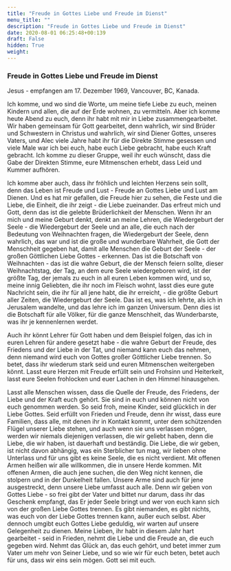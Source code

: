 ```yaml
---
title: "Freude in Gottes Liebe und Freude im Dienst"
menu_title: ""
description: "Freude in Gottes Liebe und Freude im Dienst"
date: 2020-08-01 06:25:48+00:139
draft: False
hidden: True
weight:
---
```

### Freude in Gottes Liebe und Freude im Dienst

Jesus - empfangen am 17. Dezember 1969, Vancouver, BC, Kanada.

Ich komme, und wo sind die Worte, um meine tiefe Liebe zu euch, meinen Kindern und allen, die auf der Erde wohnen, zu vermitteln. Aber ich komme heute Abend zu euch, denn ihr habt mit mir in Liebe zusammengearbeitet. Wir haben gemeinsam für Gott gearbeitet, denn wahrlich, wir sind Brüder und Schwestern in Christus und wahrlich, wir sind Diener Gottes, unseres Vaters, und Alec viele Jahre habt ihr für die Direkte Stimme gesessen und viele Male war ich bei euch, habe euch Liebe gebracht, habe euch Kraft gebracht. Ich komme zu dieser Gruppe, weil ihr euch wünscht, dass die Gabe der Direkten Stimme, eure Mitmenschen erhebt, dass Leid und Kummer aufhören.

Ich komme aber auch, dass ihr fröhlich und leichten Herzens sein sollt, denn das Leben ist Freude und Lust - Freude an Gottes Liebe und Lust am Dienen. Und es hat mir gefallen, die Freude hier zu sehen, die Feste und die Liebe, die Einheit, die ihr zeigt - die Liebe zueinander. Das erfreut mich und Gott, denn das ist die gelebte Brüderlichkeit der Menschen. Wenn ihr an mich und meine Geburt denkt, denkt an meine Lehren, die Wiedergeburt der Seele - die Wiedergeburt der Seele und an alle, die euch nach der Bedeutung von Weihnachten fragen, die Wiedergeburt der Seele, denn wahrlich, das war und ist die große und wunderbare Wahrheit, die Gott der Menschheit gegeben hat, damit alle Menschen die Geburt der Seele - der großen Göttlichen Liebe Gottes - erkennen. Das ist die Botschaft von Weihnachten - das ist die wahre Geburt, die der Mensch feiern sollte, dieser Weihnachtstag, der Tag, an dem eure Seele wiedergeboren wird, ist der größte Tag, der jemals zu euch in all euren Leben kommen wird, und so, meine innig Geliebten, die ihr noch im Fleisch wohnt, lasst dies eure gute Nachricht sein, die ihr für all jene habt, die ihr erreicht, - die größte Geburt aller Zeiten, die Wiedergeburt der Seele. Das ist es, was ich lehrte, als ich in Jerusalem wandelte, und das lehre ich im ganzen Universum. Denn dies ist die Botschaft für alle Völker, für die ganze Menschheit, das Wunderbarste, was ihr je kennenlernen werdet.

Auch ihr könnt Lehrer für Gott haben und dem Beispiel folgen, das ich in euren Lehren für andere gesetzt habe - die wahre Geburt der Freude, des Friedens und der Liebe in der Tat, und niemand kann euch das nehmen, denn niemand wird euch von Gottes großer Göttlicher Liebe trennen. So betet, dass ihr wiederum stark seid und euren Mitmenschen weitergeben könnt. Lasst eure Herzen mit Freude erfüllt sein und Frohsinn und Heiterkeit, lasst eure Seelen frohlocken und euer Lachen in den Himmel hinausgehen.

Lasst alle Menschen wissen, dass die Quelle der Freude, des Friedens, der Liebe und der Kraft euch gehört. Sie sind in euch und können nicht von euch genommen werden. So seid froh, meine Kinder, seid glücklich in der Liebe Gottes. Seid erfüllt von Frieden und Freude, denn ihr wisst, dass eure Familien, dass alle, mit denen ihr in Kontakt kommt, unter dem schützenden Flügel unserer Liebe stehen, und auch wenn sie uns verlassen mögen, werden wir niemals diejenigen verlassen, die wir geliebt haben, denn die Liebe, die wir haben, ist dauerhaft und beständig. Die Liebe, die wir geben, ist nicht davon abhängig, was ein Sterblicher tun mag, wir lieben ohne Unterlass und für uns gibt es keine Seele, die es nicht verdient. Mit offenen Armen heißen wir alle willkommen, die in unsere Herde kommen. Mit offenen Armen, die auch jene suchen, die den Weg nicht kennen, die stolpern und in der Dunkelheit fallen. Unsere Arme sind auch für jene ausgestreckt, denn unsere Liebe umfasst auch alle. Denn wir geben von Gottes Liebe - so frei gibt der Vater und bittet nur darum, dass ihr das Geschenk empfangt, das Er jeder Seele bringt und wer von euch kann sich von der großen Liebe Gottes trennen. Es gibt niemanden, es gibt nichts, was euch von der Liebe Gottes trennen kann, außer euch selbst. Aber dennoch umgibt euch Gottes Liebe geduldig, wir warten auf unsere Gelegenheit zu dienen. Meine Lieben, ihr habt in diesem Jahr hart gearbeitet - seid in Frieden, nehmt die Liebe und die Freude an, die euch gegeben wird. Nehmt das Glück an, das euch gehört, und betet immer zum Vater um mehr von Seiner Liebe, und so wie wir für euch beten, betet auch für uns, dass wir eins sein mögen. Gott sei mit euch.
